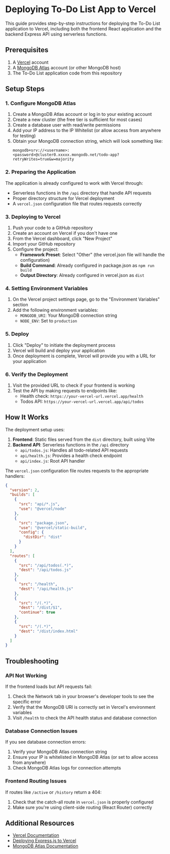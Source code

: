 # Deploying To-Do List App to Vercel

This guide provides step-by-step instructions for deploying the To-Do List application to Vercel, including both the frontend React application and the backend Express API using serverless functions.

## Prerequisites

1. A [Vercel](https://vercel.com) account
2. A [MongoDB Atlas](https://www.mongodb.com/cloud/atlas) account (or other MongoDB host)
3. The To-Do List application code from this repository

## Setup Steps

### 1. Configure MongoDB Atlas

1. Create a MongoDB Atlas account or log in to your existing account
2. Create a new cluster (the free tier is sufficient for most cases)
3. Create a database user with read/write permissions
4. Add your IP address to the IP Whitelist (or allow access from anywhere for testing)
5. Obtain your MongoDB connection string, which will look something like:
   ```
   mongodb+srv://<username>:<password>@cluster0.xxxxx.mongodb.net/todo-app?retryWrites=true&w=majority
   ```

### 2. Preparing the Application

The application is already configured to work with Vercel through:

- Serverless functions in the `/api` directory that handle API requests
- Proper directory structure for Vercel deployment
- A `vercel.json` configuration file that routes requests correctly

### 3. Deploying to Vercel

1. Push your code to a GitHub repository
2. Create an account on Vercel if you don't have one
3. From the Vercel dashboard, click "New Project"
4. Import your GitHub repository
5. Configure the project:
   - **Framework Preset**: Select "Other" (the vercel.json file will handle the configuration)
   - **Build Command**: Already configured in package.json as `npm run build`
   - **Output Directory**: Already configured in vercel.json as `dist`

### 4. Setting Environment Variables

1. On the Vercel project settings page, go to the "Environment Variables" section
2. Add the following environment variables:
   - `MONGODB_URI`: Your MongoDB connection string
   - `NODE_ENV`: Set to `production`

### 5. Deploy

1. Click "Deploy" to initiate the deployment process
2. Vercel will build and deploy your application
3. Once deployment is complete, Vercel will provide you with a URL for your application

### 6. Verify the Deployment

1. Visit the provided URL to check if your frontend is working
2. Test the API by making requests to endpoints like:
   - Health check: `https://your-vercel-url.vercel.app/health`
   - Todos API: `https://your-vercel-url.vercel.app/api/todos`

## How It Works

The deployment setup uses:

1. **Frontend**: Static files served from the `dist` directory, built using Vite
2. **Backend API**: Serverless functions in the `/api` directory
   - `api/todos.js`: Handles all todo-related API requests
   - `api/health.js`: Provides a health check endpoint
   - `api/index.js`: Root API handler

The `vercel.json` configuration file routes requests to the appropriate handlers:

```json
{
  "version": 2,
  "builds": [
    {
      "src": "api/*.js",
      "use": "@vercel/node"
    },
    {
      "src": "package.json",
      "use": "@vercel/static-build",
      "config": {
        "distDir": "dist"
      }
    }
  ],
  "routes": [
    {
      "src": "/api/todos(.*)",
      "dest": "/api/todos.js"
    },
    {
      "src": "/health",
      "dest": "/api/health.js"
    },
    {
      "src": "/(.*)",
      "dest": "/dist/$1",
      "continue": true
    },
    {
      "src": "/(.*)",
      "dest": "/dist/index.html"
    }
  ]
}
```

## Troubleshooting

### API Not Working

If the frontend loads but API requests fail:

1. Check the Network tab in your browser's developer tools to see the specific error
2. Verify that the MongoDB URI is correctly set in Vercel's environment variables
3. Visit `/health` to check the API health status and database connection

### Database Connection Issues

If you see database connection errors:

1. Verify your MongoDB Atlas connection string
2. Ensure your IP is whitelisted in MongoDB Atlas (or set to allow access from anywhere)
3. Check MongoDB Atlas logs for connection attempts

### Frontend Routing Issues

If routes like `/active` or `/history` return a 404:

1. Check that the catch-all route in `vercel.json` is properly configured
2. Make sure you're using client-side routing (React Router) correctly

## Additional Resources

- [Vercel Documentation](https://vercel.com/docs)
- [Deploying Express.js to Vercel](https://vercel.com/guides/using-express-with-vercel)
- [MongoDB Atlas Documentation](https://docs.atlas.mongodb.com/) 